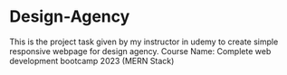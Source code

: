 # Design-Agency
This is the project task given by my instructor in udemy to create simple responsive webpage for design agency.
Course Name: Complete web development bootcamp 2023 (MERN Stack)  
